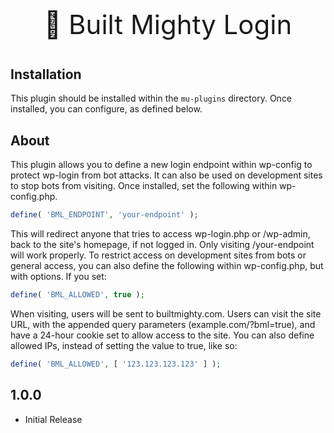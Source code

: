 <p align="center" style="font-size:42px !important;">🚀 Built Mighty Login</p>

## Installation
This plugin should be installed within the ```mu-plugins``` directory. Once installed, you can configure, as defined below.

## About
This plugin allows you to define a new login endpoint within wp-config to protect wp-login from bot attacks. It can also be used on development sites to stop bots from visiting. Once installed, set the following within wp-config.php.

```PHP
define( 'BML_ENDPOINT', 'your-endpoint' );
```

This will redirect anyone that tries to access wp-login.php or /wp-admin, back to the site's homepage, if not logged in. Only visiting /your-endpoint will work properly. To restrict access on development sites from bots or general access, you can also define the following within wp-config.php, but with options. If you set:

```PHP
define( 'BML_ALLOWED', true );
```

When visiting, users will be sent to builtmighty.com. Users can visit the site URL, with the appended query parameters (example.com/?bml=true), and have a 24-hour cookie set to allow access to the site. You can also define allowed IPs, instead of setting the value to true, like so:

```PHP
define( 'BML_ALLOWED', [ '123.123.123.123' ] );
```

## 1.0.0
* Initial Release
